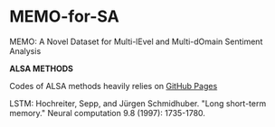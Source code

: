 # MEMO-for-SA
MEMO: A Novel Dataset for Multi-lEvel and Multi-dOmain Sentiment Analysis

**ALSA METHODS**

Codes of ALSA methods heavily relies on [GitHub Pages](https://github.com/BinLiang-NLP/Sentic-GCN)

LSTM: Hochreiter, Sepp, and Jürgen Schmidhuber. "Long short-term memory." Neural computation 9.8 (1997): 1735-1780.

